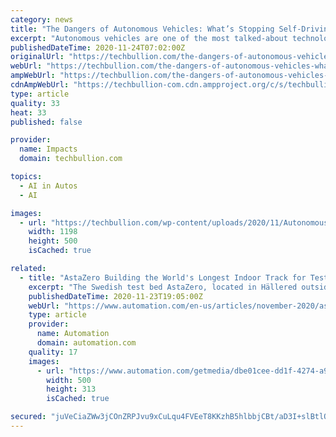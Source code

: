 ```yaml
---
category: news
title: "The Dangers of Autonomous Vehicles: What’s Stopping Self-Driving Cars From Worldwide Adoption"
excerpt: "Autonomous vehicles are one of the most talked-about technological breakthroughs of the past decade. But as we approach the end of another year of testing issues and minimal developments within the industry,"
publishedDateTime: 2020-11-24T07:02:00Z
originalUrl: "https://techbullion.com/the-dangers-of-autonomous-vehicles-whats-stopping-self-driving-cars-from-worldwide-adoption/"
webUrl: "https://techbullion.com/the-dangers-of-autonomous-vehicles-whats-stopping-self-driving-cars-from-worldwide-adoption/"
ampWebUrl: "https://techbullion.com/the-dangers-of-autonomous-vehicles-whats-stopping-self-driving-cars-from-worldwide-adoption/amp/"
cdnAmpWebUrl: "https://techbullion-com.cdn.ampproject.org/c/s/techbullion.com/the-dangers-of-autonomous-vehicles-whats-stopping-self-driving-cars-from-worldwide-adoption/amp/"
type: article
quality: 33
heat: 33
published: false

provider:
  name: Impacts
  domain: techbullion.com

topics:
  - AI in Autos
  - AI

images:
  - url: "https://techbullion.com/wp-content/uploads/2020/11/Autonomous-Vehicles.png"
    width: 1198
    height: 500
    isCached: true

related:
  - title: "AstaZero Building the World's Longest Indoor Track for Testing Self-driving Vehicles"
    excerpt: "The Swedish test bed AstaZero, located in Hällered outside Borås, is the world's first full-scale independent test and demonstration environment for future traffic safety. Every year, more than 1.2 million people worldwide are killed in traffic accidents."
    publishedDateTime: 2020-11-23T19:05:00Z
    webUrl: "https://www.automation.com/en-us/articles/november-2020/astazero-building-the-world-s-longest-indoor-track"
    type: article
    provider:
      name: Automation
      domain: automation.com
    quality: 17
    images:
      - url: "https://www.automation.com/getmedia/dbe01cee-dd1f-4274-a900-3c3767aa3768/self-driving-vehicle-nov23-2020-web.png?width=500&height=313&ext=.png"
        width: 500
        height: 313
        isCached: true

secured: "juVeCiaZWw3jCOnZRPJvu9xCuLqu4FVEeT8KKzhB5hlbbjCBt/aD3I+slBtlOsOu++qJr2RGHdK2LHyRU5a9xvhdGnspKIP2XYNW43ptwriqEKNRLHZ0Z32aEqolThaEbNvBb+lmpmUx69YLtilNG1LgniRay/knqxna3msfguk6vzZeHP5ykvXJRjsRYVHuhq7Kcxkys+retRFtLfgTUHW4jTJCAUbkSRWSIeuiR9hOxn87RMGC+gKKmsCuG7hDQcuSnpg+mYq304rumqysnFAJ3E9k9viCyj3XhEzp7Fu4gOJtoKH1K0AFtTkw6DJfugmC6h5DnIBZBikaZtdMop1kCCYKFnsejiwgbWGrB70=;z10zrst7yiUBSGW8AmIPEQ=="
---
```


